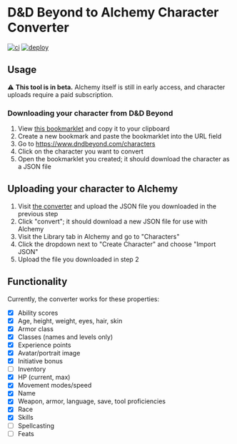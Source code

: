 # D&D Beyond to Alchemy Character Converter
[![ci](https://github.com/thatbudakguy/ddb2alchemy/actions/workflows/ci.yml/badge.svg)](https://github.com/thatbudakguy/ddb2alchemy/actions/workflows/ci.yml)
[![deploy](https://github.com/thatbudakguy/ddb2alchemy/actions/workflows/deploy.yml/badge.svg)](https://github.com/thatbudakguy/ddb2alchemy/actions/workflows/deploy.yml)

## Usage
:warning: **This tool is in beta.** Alchemy itself is still in early access, and character uploads require a paid subscription.
### Downloading your character from D&D Beyond
1. View [this bookmarklet](https://raw.githubusercontent.com/thatbudakguy/ddb2alchemy/main/public/bookmarklet.min.js) and copy it to your clipboard
2. Create a new bookmark and paste the bookmarklet into the URL field
3. Go to https://www.dndbeyond.com/characters
4. Click on the character you want to convert
2. Open the bookmarklet you created; it should download the character as a JSON file
## Uploading your character to Alchemy
1. Visit [the converter](https://thatbudakguy.github.io/ddb2alchemy/) and upload the JSON file you downloaded in the previous step
2. Click "convert"; it should download a new JSON file for use with Alchemy
3. Visit the Library tab in Alchemy and go to "Characters"
4. Click the dropdown next to "Create Character" and choose "Import JSON"
5. Upload the file you downloaded in step 2

## Functionality
Currently, the converter works for these properties:
- [x] Ability scores
- [x] Age, height, weight, eyes, hair, skin
- [x] Armor class
- [x] Classes (names and levels only)
- [x] Experience points
- [x] Avatar/portrait image
- [x] Initiative bonus
- [ ] Inventory
- [x] HP (current, max)
- [x] Movement modes/speed
- [x] Name
- [x] Weapon, armor, language, save, tool proficiencies
- [x] Race
- [x] Skills
- [ ] Spellcasting
- [ ] Feats
